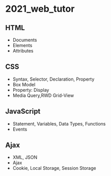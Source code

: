 # 2021_web_tutor
## HTML
- Documents
- Elements
- Attributes
## CSS
- Syntax, Selector, Declaration, Property
- Box Model
- Property: Display
- Media Query,RWD Grid-View
## JavaScript
- Statement, Variables, Data Types, Functions
- Events

## Ajax
- XML, JSON
- Ajax
- Cookie, Local Storage, Session Storage